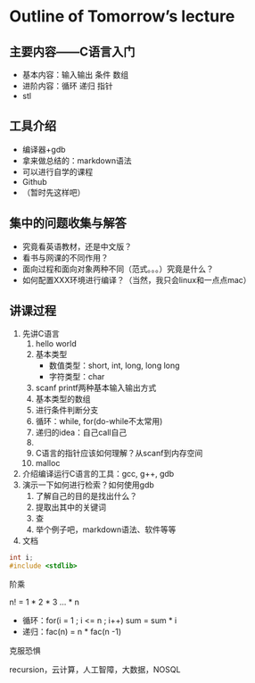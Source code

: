 # Outline of Tomorrow’s lecture

## 主要内容——C语言入门

-   基本内容：输入输出 条件 数组
-   进阶内容：循环 递归 指针
-   stl

## 工具介绍

-   编译器+gdb
-   拿来做总结的：markdown语法
-   可以进行自学的课程
-   Github
-   （暂时先这样吧）

## 集中的问题收集与解答

-   究竟看英语教材，还是中文版？
-   看书与网课的不同作用？
-   面向过程和面向对象两种不同（范式。。。）究竟是什么？
-   如何配置XXX环境进行编译？（当然，我只会linux和一点点mac）

## 讲课过程

1.  先讲C语言
    1.  hello world
    2.  基本类型
        -   数值类型：short, int, long, long long
        -   字符类型：char
    3.  scanf printf两种基本输入输出方式
    4.  基本类型的数组
    5.  进行条件判断分支
    6.  循环：while, for(do-while不太常用)
    7.  递归的idea：自己call自己
    8.  
    9.  C语言的指针应该如何理解？从scanf到内存空间
    10.  malloc
2.  介绍编译运行C语言的工具：gcc, g++, gdb
3.  演示一下如何进行检索？如何使用gdb
    1.  了解自己的目的是找出什么？
    2.  提取出其中的关键词
    3.  查
    4.  举个例子吧，markdown语法、软件等等
4.  文档

```c++
int i;
#include <stdlib>

```



阶乘

n! = 1 * 2 * 3 … * n

-   循环：for(i = 1 ; i <= n ; i++) sum = sum * i
-   递归：fac(n) = n * fac(n -1)





克服恐惧

recursion，云计算，人工智障，大数据，NOSQL

